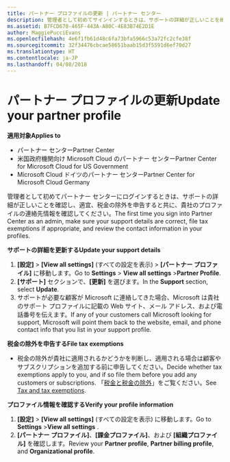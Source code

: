 ```yaml
---
title: パートナー プロファイルの更新 | パートナー センター
description: 管理者として初めてサインインするときは、サポートの詳細が正しいことを確認し、適宜、税金の除外を申告すると共に、貴社のプロファイルの連絡先情報を確認してください。
ms.assetid: B7FCD670-465F-443A-A80C-4E83B74E2D1E
author: MaggiePucciEvans
ms.openlocfilehash: 4e6f1fb61d48c6fa73bfa5966c53a72fc2cfe38f
ms.sourcegitcommit: 32f34476cbcae58651baab15d3f5591d6ef70d27
ms.translationtype: HT
ms.contentlocale: ja-JP
ms.lasthandoff: 04/08/2018
---
```

# <a name="update-your-partner-profile"></a><span data-ttu-id="ba855-103">パートナー プロファイルの更新</span><span class="sxs-lookup"><span data-stu-id="ba855-103">Update your partner profile</span></span>

**<span data-ttu-id="ba855-104">適用対象</span><span class="sxs-lookup"><span data-stu-id="ba855-104">Applies to</span></span>**

-  <span data-ttu-id="ba855-105">パートナー センター</span><span class="sxs-lookup"><span data-stu-id="ba855-105">Partner Center</span></span>
-  <span data-ttu-id="ba855-106">米国政府機関向け Microsoft Cloud のパートナー センター</span><span class="sxs-lookup"><span data-stu-id="ba855-106">Partner Center for Microsoft Cloud for US Government</span></span>
-  <span data-ttu-id="ba855-107">Microsoft Cloud ドイツのパートナー センター</span><span class="sxs-lookup"><span data-stu-id="ba855-107">Partner Center for Microsoft Cloud Germany</span></span>

<span data-ttu-id="ba855-108">管理者として初めてパートナー センターにログインするときは、サポートの詳細が正しいことを確認し、適宜、税金の除外を申告すると共に、貴社のプロファイルの連絡先情報を確認してください。</span><span class="sxs-lookup"><span data-stu-id="ba855-108">The first time you sign into Partner Center as an admin, make sure your support details are correct, file tax exemptions if appropriate, and review the contact information in your profiles.</span></span>

**<span data-ttu-id="ba855-109">サポートの詳細を更新する</span><span class="sxs-lookup"><span data-stu-id="ba855-109">Update your support details</span></span>**

1.  <span data-ttu-id="ba855-110">**[設定]** &gt; **[View all settings]** (すべての設定を表示) &gt; **[パートナー プロファイル]** に移動します。</span><span class="sxs-lookup"><span data-stu-id="ba855-110">Go to **Settings** &gt; **View all settings** &gt;**Partner Profile**.</span></span>
2.  <span data-ttu-id="ba855-111">**[サポート]** セクションで、**[更新]** を選びます。</span><span class="sxs-lookup"><span data-stu-id="ba855-111">In the **Support** section, select **Update**.</span></span>
3.  <span data-ttu-id="ba855-112">サポートが必要な顧客が Microsoft に連絡してきた場合、Microsoft は貴社のサポート プロファイルに記載の Web サイト、メール アドレス、および電話番号を伝えます。</span><span class="sxs-lookup"><span data-stu-id="ba855-112">If any of your customers call Microsoft looking for support, Microsoft will point them back to the website, email, and phone contact info that you list in your support profile.</span></span>

**<span data-ttu-id="ba855-113">税金の除外を申告する</span><span class="sxs-lookup"><span data-stu-id="ba855-113">File tax exemptions</span></span>**

-   <span data-ttu-id="ba855-114">税金の除外が貴社に適用されるかどうかを判断し、適用される場合は顧客やサブスクリプションを追加する前に申告してください。</span><span class="sxs-lookup"><span data-stu-id="ba855-114">Decide whether tax exemptions apply to you, and if so file them before you add any customers or subscriptions.</span></span> <span data-ttu-id="ba855-115">「[税金と税金の除外](tax-and-tax-exemptions.md)」をご覧ください。</span><span class="sxs-lookup"><span data-stu-id="ba855-115">See [Tax and tax exemptions](tax-and-tax-exemptions.md).</span></span>

**<span data-ttu-id="ba855-116">プロファイル情報を確認する</span><span class="sxs-lookup"><span data-stu-id="ba855-116">Verify your profile information</span></span>**

1.  <span data-ttu-id="ba855-117">**[設定]** &gt; **[View all settings]** (すべての設定を表示) に移動します。</span><span class="sxs-lookup"><span data-stu-id="ba855-117">Go to **Settings** &gt;**View all settings** .</span></span> 
2.  <span data-ttu-id="ba855-118">**[パートナー プロファイル]**、**[課金プロファイル]**、および **[組織プロファイル]** を確認します。</span><span class="sxs-lookup"><span data-stu-id="ba855-118">Review your **Partner profile**, **Partner billing profile**, and **Organizational profile**.</span></span>

 

 



